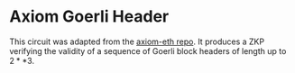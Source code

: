 # Axiom Goerli Header

This circuit was adapted from the [axiom-eth repo](https://github.com/axiom-crypto/axiom-eth/tree/axiom-dev-0406).  It produces a ZKP verifying the validity of a sequence of Goerli block headers of length up to $2**3$.